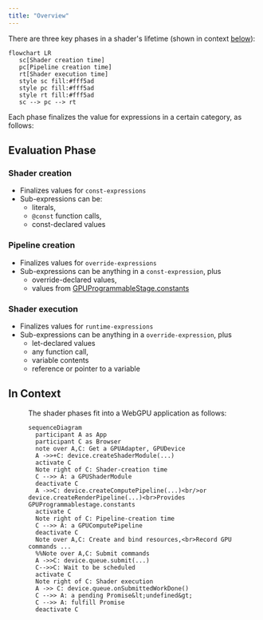 ```yaml
---
title: "Overview"
---
```


There are three key phases in a shader's lifetime (shown in context <a href="#in-context">below</a>):

```mermaid
flowchart LR
   sc[Shader creation time]
   pc[Pipeline creation time]
   rt[Shader execution time]
   style sc fill:#fff5ad
   style pc fill:#fff5ad
   style rt fill:#fff5ad
   sc --> pc --> rt
```

Each phase finalizes the value for expressions in a certain category, as follows:

## Evaluation Phase
### Shader creation
* Finalizes values for `const-expressions`
* Sub-expressions can be:
  * literals,
  * `@const` function calls,
  * const-declared values

### Pipeline creation
* Finalizes values for `override-expressions`
* Sub-expressions can be anything in a `const-expression`, plus
  * override-declared values,
  * values from [GPUProgrammableStage.constants](https://gpuweb.github.io/gpuweb/#dom-gpuprogrammablestage-constants)

### Shader execution
* Finalizes values for `runtime-expressions`
* Sub-expressions can be anything in a `override-expression`, plus
  * let-declared values
  * any function call,
  * variable contents
  * reference or pointer to a variable


## In Context
<figure>

The shader phases fit into a WebGPU application as follows:

```mermaid
sequenceDiagram
  participant A as App
  participant C as Browser
  note over A,C: Get a GPUAdapter, GPUDevice
  A ->>+C: device.createShaderModule(...)
  activate C
  Note right of C: Shader-creation time
  C -->> A: a GPUShaderModule
  deactivate C
  A ->>C: device.createComputePipeline(...)<br/>or device.createRenderPipeline(...)<br>Provides GPUProgrammablestage.constants
  activate C
  Note right of C: Pipeline-creation time
  C -->> A: a GPUComputePipeline
  deactivate C
  Note over A,C: Create and bind resources,<br>Record GPU commands ...
  %%Note over A,C: Submit commands
  A ->>C: device.queue.submit(...)
  C-->>C: Wait to be scheduled
  activate C
  Note right of C: Shader execution
  A ->> C: device.queue.onSubmittedWorkDone()
  C -->> A: a pending Promise&lt;undefined&gt;
  C -->> A: fulfill Promise
  deactivate C
```

</figure>

